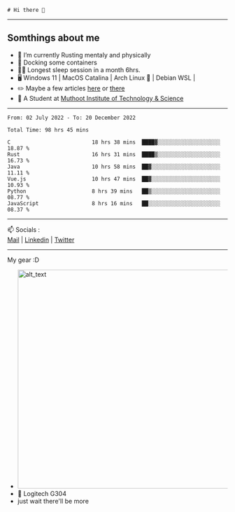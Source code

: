 ```
# Hi there 👋
```

---

## Somthings about me


- 🌱 I’m currently Rusting mentaly and physically
- 🐋 Docking some containers
- 😶‍🌫️ Longest sleep session in a month 6hrs.
- 🖥️ Windows 11 | MacOS Catalina | Arch Linux 🦩 | Debian WSL |
- ✏️ Maybe a few articles [here](https://medium.com/@advaithnarayanan8) or [there](https://medium.com/@advaithnarayanan8)
- 📑 A Student at [Muthoot Institute of Technology & Science](https://mgmits.ac.in/)



---

<!--START_SECTION:waka-->

```text
From: 02 July 2022 - To: 20 December 2022

Total Time: 98 hrs 45 mins

C                          18 hrs 38 mins  ████▓░░░░░░░░░░░░░░░░░░░░   18.87 %
Rust                       16 hrs 31 mins  ████▒░░░░░░░░░░░░░░░░░░░░   16.73 %
Java                       10 hrs 58 mins  ██▓░░░░░░░░░░░░░░░░░░░░░░   11.11 %
Vue.js                     10 hrs 47 mins  ██▓░░░░░░░░░░░░░░░░░░░░░░   10.93 %
Python                     8 hrs 39 mins   ██▒░░░░░░░░░░░░░░░░░░░░░░   08.77 %
JavaScript                 8 hrs 16 mins   ██░░░░░░░░░░░░░░░░░░░░░░░   08.37 %
```

<!--END_SECTION:waka-->

---

📫 Socials :<br>
[Mail](mailto:advaithnarayanan8@gmail.com) | [Linkedin](https://www.linkedin.com/in/advaith-narayanan-a72152214/) | [Twitter](https://twitter.com/advaithnarayan)


--- 
My gear :D

- [<img alt="alt_text" width="500px" src="https://valid.x86.fr/cache/banner/xv24bv-6.png" />](https://valid.x86.fr/xv24bv)
- 🐁 Logitech G304
- just wait there'll be more
